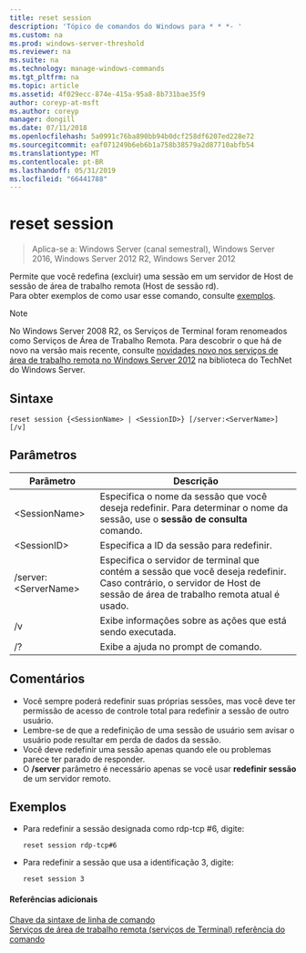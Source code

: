 ```yaml
---
title: reset session
description: 'Tópico de comandos do Windows para * * *- '
ms.custom: na
ms.prod: windows-server-threshold
ms.reviewer: na
ms.suite: na
ms.technology: manage-windows-commands
ms.tgt_pltfrm: na
ms.topic: article
ms.assetid: 4f029ecc-874e-415a-95a8-8b731bae35f9
author: coreyp-at-msft
ms.author: coreyp
manager: dongill
ms.date: 07/11/2018
ms.openlocfilehash: 5a0991c76ba890bb94b0dcf258df6207ed228e72
ms.sourcegitcommit: eaf071249b6eb6b1a758b38579a2d87710abfb54
ms.translationtype: MT
ms.contentlocale: pt-BR
ms.lasthandoff: 05/31/2019
ms.locfileid: "66441788"
---
```

# <a name="reset-session"></a>reset session

>Aplica-se a: Windows Server (canal semestral), Windows Server 2016, Windows Server 2012 R2, Windows Server 2012

Permite que você redefina (excluir) uma sessão em um servidor de Host de sessão de área de trabalho remota (Host de sessão rd).  
Para obter exemplos de como usar esse comando, consulte [exemplos](#BKMK_examples).  

> [!NOTE]  
> No Windows Server 2008 R2, os Serviços de Terminal foram renomeados como Serviços de Área de Trabalho Remota. Para descobrir o que há de novo na versão mais recente, consulte [novidades novo nos serviços de área de trabalho remota no Windows Server 2012](https://technet.microsoft.com/library/hh831527) na biblioteca do TechNet do Windows Server.  

## <a name="syntax"></a>Sintaxe  
```  
reset session {<SessionName> | <SessionID>} [/server:<ServerName>] [/v]  
```  

## <a name="parameters"></a>Parâmetros  

|Parâmetro|Descrição|  
|-------|--------|  
|\<SessionName>|Especifica o nome da sessão que você deseja redefinir. Para determinar o nome da sessão, use o **sessão de consulta** comando.|  
|\<SessionID>|Especifica a ID da sessão para redefinir.|  
|/server:\<ServerName>|Especifica o servidor de terminal que contém a sessão que você deseja redefinir. Caso contrário, o servidor de Host de sessão de área de trabalho remota atual é usado.|  
|/v|Exibe informações sobre as ações que está sendo executada.|  
|/?|Exibe a ajuda no prompt de comando.|  

## <a name="remarks"></a>Comentários  
-   Você sempre poderá redefinir suas próprias sessões, mas você deve ter permissão de acesso de controle total para redefinir a sessão de outro usuário.  
-   Lembre-se de que a redefinição de uma sessão de usuário sem avisar o usuário pode resultar em perda de dados da sessão.  
-   Você deve redefinir uma sessão apenas quando ele ou problemas parece ter parado de responder.  
-   O **/server** parâmetro é necessário apenas se você usar **redefinir sessão** de um servidor remoto.  

## <a name="BKMK_examples"></a>Exemplos  
- Para redefinir a sessão designada como rdp-tcp #6, digite:  
  ```  
  reset session rdp-tcp#6  
  ```  
- Para redefinir a sessão que usa a identificação 3, digite:  
  ```  
  reset session 3  
  ```  

#### <a name="additional-references"></a>Referências adicionais  
[Chave da sintaxe de linha de comando](command-line-syntax-key.md)  
[Serviços de área de trabalho remota &#40;serviços de Terminal&#41; referência do comando](remote-desktop-services-terminal-services-command-reference.md)  
